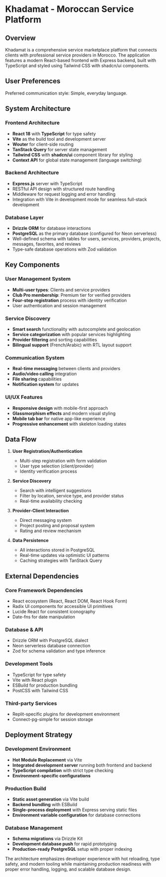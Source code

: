# Khadamat - Moroccan Service Platform

## Overview

Khadamat is a comprehensive service marketplace platform that connects clients with professional service providers in Morocco. The application features a modern React-based frontend with Express backend, built with TypeScript and styled using Tailwind CSS with shadcn/ui components.

## User Preferences

Preferred communication style: Simple, everyday language.

## System Architecture

### Frontend Architecture
- **React 18** with **TypeScript** for type safety
- **Vite** as the build tool and development server
- **Wouter** for client-side routing
- **TanStack Query** for server state management
- **Tailwind CSS** with **shadcn/ui** component library for styling
- **Context API** for global state management (language switching)

### Backend Architecture
- **Express.js** server with TypeScript
- RESTful API design with structured route handling
- Middleware for request logging and error handling
- Integration with Vite in development mode for seamless full-stack development

### Database Layer
- **Drizzle ORM** for database interactions
- **PostgreSQL** as the primary database (configured for Neon serverless)
- Well-defined schema with tables for users, services, providers, projects, messages, favorites, and reviews
- Type-safe database operations with Zod validation

## Key Components

### User Management System
- **Multi-user types**: Clients and service providers
- **Club Pro membership**: Premium tier for verified providers
- **Four-step registration** process with identity verification
- User authentication and session management

### Service Discovery
- **Smart search** functionality with autocomplete and geolocation
- **Service categorization** with popular services highlighting
- **Provider filtering** and sorting capabilities
- **Bilingual support** (French/Arabic) with RTL layout support

### Communication System
- **Real-time messaging** between clients and providers
- **Audio/video calling** integration
- **File sharing** capabilities
- **Notification system** for updates

### UI/UX Features
- **Responsive design** with mobile-first approach
- **Glassmorphism effects** and modern visual styling
- **Mobile tab bar** for native app-like experience
- **Progressive enhancement** with skeleton loading states

## Data Flow

1. **User Registration/Authentication**
   - Multi-step registration with form validation
   - User type selection (client/provider)
   - Identity verification process

2. **Service Discovery**
   - Search with intelligent suggestions
   - Filter by location, service type, and provider status
   - Real-time availability checking

3. **Provider-Client Interaction**
   - Direct messaging system
   - Project posting and proposal system
   - Rating and review mechanism

4. **Data Persistence**
   - All interactions stored in PostgreSQL
   - Real-time updates via optimistic UI patterns
   - Caching strategies with TanStack Query

## External Dependencies

### Core Framework Dependencies
- React ecosystem (React, React DOM, React Hook Form)
- Radix UI components for accessible UI primitives
- Lucide React for consistent iconography
- Date-fns for date manipulation

### Database & API
- Drizzle ORM with PostgreSQL dialect
- Neon serverless database connection
- Zod for schema validation and type inference

### Development Tools
- TypeScript for type safety
- Vite with React plugin
- ESBuild for production bundling
- PostCSS with Tailwind CSS

### Third-party Services
- Replit-specific plugins for development environment
- Connect-pg-simple for session storage

## Deployment Strategy

### Development Environment
- **Hot Module Replacement** via Vite
- **Integrated development server** running both frontend and backend
- **TypeScript compilation** with strict type checking
- **Environment-specific configurations**

### Production Build
- **Static asset generation** via Vite build
- **Backend bundling** with ESBuild
- **Single-process deployment** with Express serving static files
- **Environment variable configuration** for database connections

### Database Management
- **Schema migrations** via Drizzle Kit
- **Development database push** for rapid prototyping
- **Production-ready PostgreSQL** setup with proper indexing

The architecture emphasizes developer experience with hot reloading, type safety, and modern tooling while maintaining production readiness with proper error handling, logging, and scalable database design.